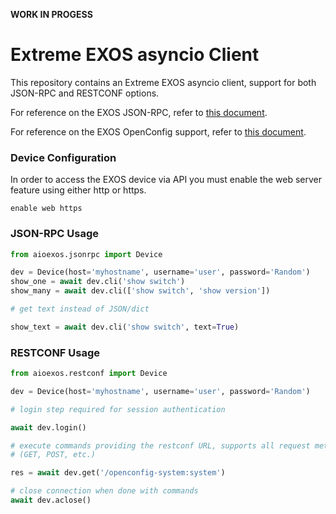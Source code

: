 **WORK IN PROGESS**

# Extreme EXOS asyncio Client

This repository contains an Extreme EXOS asyncio client, support for both
JSON-RPC and RESTCONF options.

For reference on the EXOS JSON-RPC, refer to [this
document](https://documentation.extremenetworks.com/app_notes/MMI/121152_MMI_Application_Release_Notes.pdf).

For reference on the EXOS OpenConfig support, refer to [this
document](https://api.extremenetworks.com/EXOS/ProgramInterfaces/RESTCONF/RESTCONF.html
).

### Device Configuration

In order to access the EXOS device via API you must enable the web server
feature using either http or https.

```text
enable web https
```

### JSON-RPC Usage

```python
from aioexos.jsonrpc import Device

dev = Device(host='myhostname', username='user', password='Random')
show_one = await dev.cli('show switch')
show_many = await dev.cli(['show switch', 'show version'])

# get text instead of JSON/dict

show_text = await dev.cli('show switch', text=True)
```

### RESTCONF Usage

```python
from aioexos.restconf import Device

dev = Device(host='myhostname', username='user', password='Random')

# login step required for session authentication

await dev.login()

# execute commands providing the restconf URL, supports all request methods
# (GET, POST, etc.)

res = await dev.get('/openconfig-system:system')

# close connection when done with commands
await dev.aclose()
```


